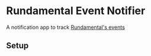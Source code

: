 # Rundamental Event Notifier

A notification app to track [Rundamental's events](https://rundamental.com.tr/etkinlikler/)

## Setup

